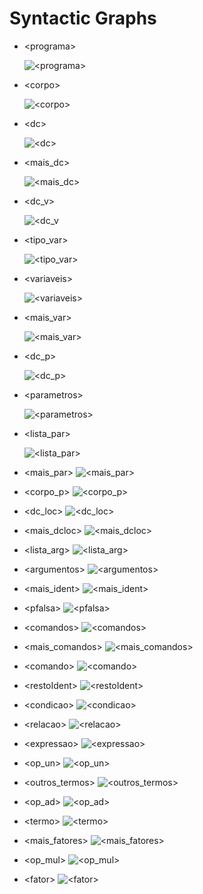 # Syntactic Graphs

* \<programa\>

  ![\<programa\>](./programa.png)

* \<corpo\>

  ![\<corpo\>](./corpo.png)

* \<dc\>

  ![\<dc\>](./dc.png)

* \<mais_dc\>

  ![\<mais_dc\>](./mais_dc.png)

* \<dc_v\>

  ![\<dc_v](./dc_v.png)

* \<tipo_var\>

  ![\<tipo_var\>](./tipo_var.png)

* \<variaveis\>

  ![\<variaveis\>](./variaveis.png)

* \<mais_var\>

  ![\<mais_var\>](./mais_var.png)

* \<dc_p\>

  ![\<dc_p\>](./dc_p.png)

* \<parametros\>

  ![\<parametros\>](./parametros.png)

* \<lista_par\>

  ![\<lista_par\>](./lista_par.png)

* \<mais_par\>
  ![\<mais_par\>](./mais_par.png)

* \<corpo_p\>
  ![\<corpo_p\>](./corpo_p.png)

* \<dc_loc\>
  ![\<dc_loc\>](./dc_loc.png)

* \<mais_dcloc\>
![\<mais_dcloc\>](./mais_dcloc.png)

* \<lista_arg\>
![\<lista_arg\>](./lista_arg.png)

* \<argumentos\>
![\<argumentos\>](./argumentos.png)

* \<mais_ident\>
![\<mais_ident\>](./mais_ident.png)

* \<pfalsa\>
![\<pfalsa\>](./pfalsa.png)

* \<comandos\>
![\<comandos\>](./comandos.png)

* \<mais_comandos\>
![\<mais_comandos\>](./mais_comandos.png)

* \<comando\>
![\<comando\>](./comando.png)

* \<restoIdent\>
![\<restoIdent\>](./restoIdent.png)

* \<condicao\>
![\<condicao\>](./condicao.png)

* \<relacao\>
![\<relacao\>](./relacao.png)

* \<expressao\>
![\<expressao\>](./expressao.png)

* \<op_un\>
![\<op_un\>](./op_un.png)

* \<outros_termos\>
![\<outros_termos\>](./outros_termos.png)

* \<op_ad\>
![\<op_ad\>](./op_ad.png)

* \<termo\>
![\<termo\>](./termo.png)

* \<mais_fatores\>
![\<mais_fatores\>](./mais_fatores.png)

* \<op_mul\>
![\<op_mul\>](./op_mul.png)

* \<fator\>
![\<fator\>](./fator.png)